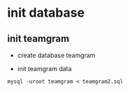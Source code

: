 # init database
## init teamgram

- create database teamgram

- init teamgram data

```
mysql -uroot teamgram < teamgram2.sql
```
